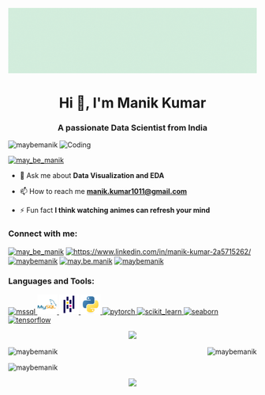 ![MasterHead](https://raw.githubusercontent.com/MayBeManik/MayBeManik/main/Manik%20Kumar%20(2).gif)

<h1 align="center">Hi 👋, I'm Manik Kumar</h1>
<h3 align="center">A passionate Data Scientist from India</h3>
<img align="right" alt="Coding" width="400" src="https://cdn.dribbble.com/users/1523313/screenshots/13671653/data-analysis.gif">

<p align="left"> <img src="https://komarev.com/ghpvc/?username=maybemanik&label=Profile%20views&color=0e75b6&style=flat" alt="maybemanik" /> </p>

<p align="left"> <a href="https://twitter.com/may_be_manik" target="blank"><img src="https://img.shields.io/twitter/follow/may_be_manik?logo=twitter&style=for-the-badge" alt="may_be_manik" /></a> </p>

- 💬 Ask me about **Data Visualization and EDA**

- 📫 How to reach me **manik.kumar1011@gmail.com**

- ⚡ Fun fact **I think watching animes can refresh your mind**

<h3 align="left">Connect with me:</h3>
<p align="left">
<a href="https://twitter.com/may_be_manik" target="blank"><img align="center" src="https://raw.githubusercontent.com/rahuldkjain/github-profile-readme-generator/master/src/images/icons/Social/twitter.svg" alt="may_be_manik" height="30" width="40" /></a>
<a href="https://linkedin.com/in/https://www.linkedin.com/in/manik-kumar-2a5715262/" target="blank"><img align="center" src="https://raw.githubusercontent.com/rahuldkjain/github-profile-readme-generator/master/src/images/icons/Social/linked-in-alt.svg" alt="https://www.linkedin.com/in/manik-kumar-2a5715262/" height="30" width="40" /></a>
<a href="https://kaggle.com/maybemanik" target="blank"><img align="center" src="https://raw.githubusercontent.com/rahuldkjain/github-profile-readme-generator/master/src/images/icons/Social/kaggle.svg" alt="maybemanik" height="30" width="40" /></a>
<a href="https://instagram.com/may.be.manik" target="blank"><img align="center" src="https://raw.githubusercontent.com/rahuldkjain/github-profile-readme-generator/master/src/images/icons/Social/instagram.svg" alt="may.be.manik" height="30" width="40" /></a>
<a href="https://www.hackerrank.com/maybemanik" target="blank"><img align="center" src="https://raw.githubusercontent.com/rahuldkjain/github-profile-readme-generator/master/src/images/icons/Social/hackerrank.svg" alt="maybemanik" height="30" width="40" /></a>
</p>

<h3 align="left">Languages and Tools:</h3>
<p align="left"> <a href="https://www.microsoft.com/en-us/sql-server" target="_blank" rel="noreferrer"> <img src="https://www.svgrepo.com/show/303229/microsoft-sql-server-logo.svg" alt="mssql" width="40" height="40"/> </a> <a href="https://www.mysql.com/" target="_blank" rel="noreferrer"> <img src="https://raw.githubusercontent.com/devicons/devicon/master/icons/mysql/mysql-original-wordmark.svg" alt="mysql" width="40" height="40"/> </a> <a href="https://pandas.pydata.org/" target="_blank" rel="noreferrer"> <img src="https://raw.githubusercontent.com/devicons/devicon/2ae2a900d2f041da66e950e4d48052658d850630/icons/pandas/pandas-original.svg" alt="pandas" width="40" height="40"/> </a> <a href="https://www.python.org" target="_blank" rel="noreferrer"> <img src="https://raw.githubusercontent.com/devicons/devicon/master/icons/python/python-original.svg" alt="python" width="40" height="40"/> </a> <a href="https://pytorch.org/" target="_blank" rel="noreferrer"> <img src="https://www.vectorlogo.zone/logos/pytorch/pytorch-icon.svg" alt="pytorch" width="40" height="40"/> </a> <a href="https://scikit-learn.org/" target="_blank" rel="noreferrer"> <img src="https://upload.wikimedia.org/wikipedia/commons/0/05/Scikit_learn_logo_small.svg" alt="scikit_learn" width="40" height="40"/> </a> <a href="https://seaborn.pydata.org/" target="_blank" rel="noreferrer"> <img src="https://seaborn.pydata.org/_images/logo-mark-lightbg.svg" alt="seaborn" width="40" height="40"/> </a> <a href="https://www.tensorflow.org" target="_blank" rel="noreferrer"> <img src="https://www.vectorlogo.zone/logos/tensorflow/tensorflow-icon.svg" alt="tensorflow" width="40" height="40"/> </a> </p>
<div align="center">
	<img src="https://cdn.jsdelivr.net/gh/holic-x/holic-x/assets/github-contribution-grid-snake.svg" />
	
	
</div>
<p><img align="left" src="https://github-readme-stats.vercel.app/api/top-langs?username=maybemanik&show_icons=true&locale=en&layout=compact" alt="maybemanik" /></p>

<p>&nbsp;<img align="right" src="https://github-readme-stats.vercel.app/api?username=maybemanik&show_icons=true&locale=en" alt="maybemanik" /></p>


<p><img align="center" src="https://github-readme-streak-stats.herokuapp.com/?user=maybemanik&" alt="maybemanik" /></p>

<div align="center">
	<img src="https://user-images.githubusercontent.com/22107794/139580686-887df369-edb8-4bc8-b607-4fbf6d7e4866.gif" />

